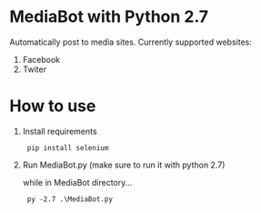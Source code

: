 # MediaBot with Python 2.7

Automatically post to media sites. Currently supported websites:
1) Facebook
2) Twiter

# How to use

1) Install requirements

        pip install selenium

2) Run MediaBot.py (make sure to run it with python 2.7)

	while in MediaBot directory...

    	py -2.7 .\MediaBot.py

